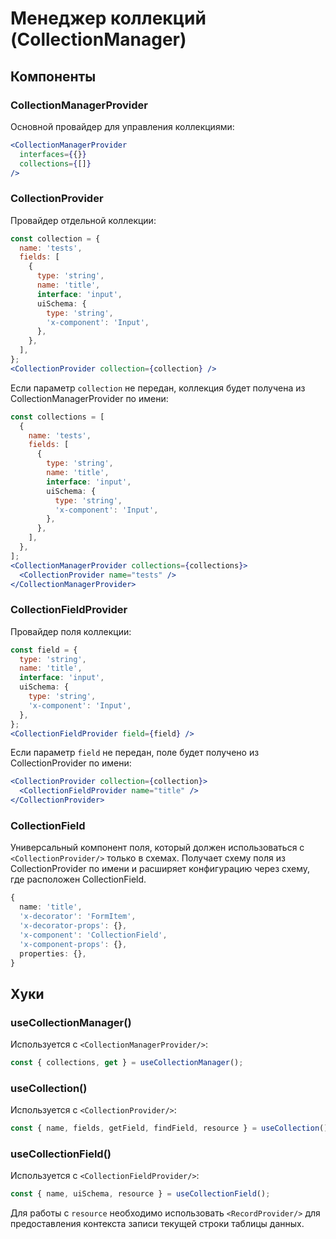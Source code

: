 # Менеджер коллекций (CollectionManager)

## Компоненты

### CollectionManagerProvider

Основной провайдер для управления коллекциями:

```jsx
<CollectionManagerProvider
  interfaces={{}}
  collections={[]}
/>
```

### CollectionProvider

Провайдер отдельной коллекции:

```jsx
const collection = {
  name: 'tests',
  fields: [
    {
      type: 'string',
      name: 'title',
      interface: 'input',
      uiSchema: {
        type: 'string',
        'x-component': 'Input',
      },
    },
  ],
};
<CollectionProvider collection={collection} />
```

Если параметр `collection` не передан, коллекция будет получена из CollectionManagerProvider по имени:

```jsx
const collections = [
  {
    name: 'tests',
    fields: [
      {
        type: 'string',
        name: 'title',
        interface: 'input',
        uiSchema: {
          type: 'string',
          'x-component': 'Input',
        },
      },
    ],
  },
];
<CollectionManagerProvider collections={collections}>
  <CollectionProvider name="tests" />
</CollectionManagerProvider>
```

### CollectionFieldProvider

Провайдер поля коллекции:

```jsx
const field = {
  type: 'string',
  name: 'title',
  interface: 'input',
  uiSchema: {
    type: 'string',
    'x-component': 'Input',
  },
};
<CollectionFieldProvider field={field} />
```

Если параметр `field` не передан, поле будет получено из CollectionProvider по имени:

```jsx
<CollectionProvider collection={collection}>
  <CollectionFieldProvider name="title" />
</CollectionProvider>
```

### CollectionField

Универсальный компонент поля, который должен использоваться с `<CollectionProvider/>` только в схемах. Получает схему поля из CollectionProvider по имени и расширяет конфигурацию через схему, где расположен CollectionField.

```ts
{
  name: 'title',
  'x-decorator': 'FormItem',
  'x-decorator-props': {},
  'x-component': 'CollectionField',
  'x-component-props': {},
  properties: {},
}
```

## Хуки

### useCollectionManager()

Используется с `<CollectionManagerProvider/>`:

```jsx
const { collections, get } = useCollectionManager();
```

### useCollection()

Используется с `<CollectionProvider/>`:

```jsx
const { name, fields, getField, findField, resource } = useCollection();
```

### useCollectionField()

Используется с `<CollectionFieldProvider/>`:

```jsx
const { name, uiSchema, resource } = useCollectionField();
```

Для работы с `resource` необходимо использовать `<RecordProvider/>` для предоставления контекста записи текущей строки таблицы данных.
